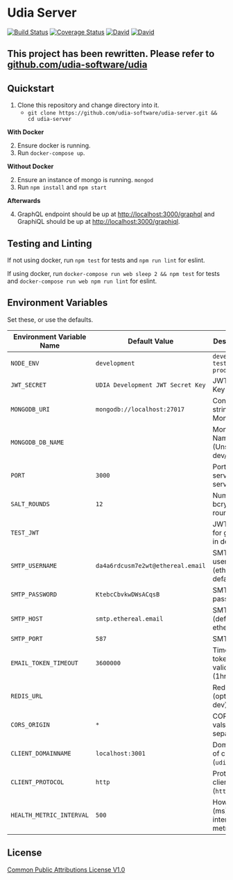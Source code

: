 # Udia Server

[![Build Status](https://img.shields.io/travis/udia-software/udia-server/master.svg?style=flat-square)](https://travis-ci.org/udia-software/udia-server)
[![Coverage Status](https://img.shields.io/coveralls/github/udia-software/udia-server/master.svg?style=flat-square)](https://coveralls.io/github/udia-software/udia-server?branch=master)
[![David](https://img.shields.io/david/udia-software/udia-server.svg?style=flat-square)](https://david-dm.org/udia-software/udia-server)
[![David](https://img.shields.io/david/dev/udia-software/udia-server.svg?style=flat-square)](https://david-dm.org/udia-software/udia-server?type=dev)

## This project has been rewritten. Please refer to [github.com/udia-software/udia](https://github.com/udia-software/udia)

## Quickstart

1. Clone this repository and change directory into it.
    * `git clone https://github.com/udia-software/udia-server.git && cd udia-server`

**With Docker**

2. Ensure docker is running.
3. Run `docker-compose up`.

**Without Docker**

2. Ensure an instance of mongo is running. `mongod`
3. Run `npm install` and `npm start`

**Afterwards**

4. GraphQL endpoint should be up at [http://localhost:3000/graphql](http://localhost:3000/graphql) and GraphiQL should be up at [http://localhost:3000/graphiql](http://localhost:3000/graphiql).

## Testing and Linting

If not using docker, run `npm test` for tests and `npm run lint` for eslint.

If using docker, run `docker-compose run web sleep 2 && npm test` for tests and `docker-compose run web npm run lint` for eslint.

## Environment Variables

Set these, or use the defaults.

| Environment Variable Name | Default Value                     | Description                       |
|---------------------------|-----------------------------------|-----------------------------------|
| `NODE_ENV`                | `development`                     | `development` `test` `production` |
| `JWT_SECRET`              | `UDIA Development JWT Secret Key` | JWT Secret Key                    |
| `MONGODB_URI`             | `mongodb://localhost:27017`       | Connection string for MongoDB     |
| `MONGODB_DB_NAME`         | ` `                               | MongoDB Name (Unsed in dev/test)  |
| `PORT`                    | `3000`                            | Port for serving http server      |
| `SALT_ROUNDS`             | `12`                              | Number of bcrypt rounds           |
| `TEST_JWT`                | ` `                               | JWT to use for graphiql in dev    |
| `SMTP_USERNAME`           | `da4a6rdcusm7e2wt@ethereal.email` | SMTP username (ethereal default)  |
| `SMTP_PASSWORD`           | `KtebcCbvkwDWsACqsB`              | SMTP password                     |
| `SMTP_HOST`               | `smtp.ethereal.email`             | SMTP host (defaults to ethereal)  |
| `SMTP_PORT`               | `587`                             | SMTP port                         |
| `EMAIL_TOKEN_TIMEOUT`     | `3600000`                         | Timed email token validity (1hr)  |
| `REDIS_URL`               | ` `                               | Redis conn (optional in dev)      |
| `CORS_ORIGIN`             | `*`                               | CORS origin vals, ` ` separated   |
| `CLIENT_DOMAINNAME`       | `localhost:3001`                  | Domain:port of client (`udia.ca`) |
| `CLIENT_PROTOCOL`         | `http`                            | Protocol of client (`https`)      |
| `HEALTH_METRIC_INTERVAL`  | `500`                             | How long (ms) interval metrics    |

## License

[Common Public Attributions License V1.0](LICENSE)
